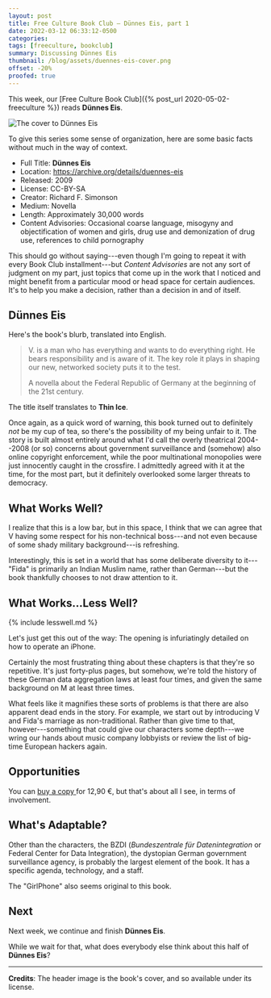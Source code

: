 ```yaml
---
layout: post
title: Free Culture Book Club — Dünnes Eis, part 1
date: 2022-03-12 06:33:12-0500
categories:
tags: [freeculture, bookclub]
summary: Discussing Dünnes Eis
thumbnail: /blog/assets/duennes-eis-cover.png
offset: -20%
proofed: true
---
```


This week, our [Free Culture Book Club]({% post_url 2020-05-02-freeculture %}) reads **Dünnes Eis**.

![The cover to Dünnes Eis](/blog/assets/duennes-eis-cover.png "'A long walk off a short pier' might be a decent description of the book...")

To give this series some sense of organization, here are some basic facts without much in the way of context.

 * Full Title:  **Dünnes Eis**
 * Location:  <https://archive.org/details/duennes-eis>
 * Released:  2009
 * License:  CC-BY-SA
 * Creator:  Richard F. Simonson
 * Medium:  Novella
 * Length:  Approximately 30,000 words
 * Content Advisories:  Occasional coarse language, misogyny and objectification of women and girls, drug use and demonization of drug use, references to child pornography

This should go without saying---even though I'm going to repeat it with every Book Club installment---but *Content Advisories* are not any sort of judgment on my part, just topics that come up in the work that I noticed and might benefit from a particular mood or head space for certain audiences.  It's to help you make a decision, rather than a decision in and of itself.

## Dünnes Eis

Here's the book's blurb, translated into English.

 > V. is a man who has everything and wants to do everything right. He bears responsibility and is aware of it. The key role it plays in shaping our new, networked society puts it to the test.
 >
 > A novella about the Federal Republic of Germany at the beginning of the 21st century.

The title itself translates to **Thin Ice**.

Once again, as a quick word of warning, this book turned out to definitely *not* be my cup of tea, so there's the possibility of my being unfair to it.  The story is built almost entirely around what I'd call the overly theatrical 2004--2008 (or so) concerns about government surveillance and (somehow) also online copyright enforcement, while the poor multinational monopolies were just innocently caught in the crossfire.  I admittedly agreed with it at the time, for the most part, but it definitely overlooked some larger threats to democracy.

## What Works Well?

I realize that this is a low bar, but in this space, I think that we can agree that V having some respect for his non-technical boss---and not even because of some shady military background---is refreshing.

Interestingly, this is set in a world that has some deliberate diversity to it---"Fida" is primarily an Indian Muslim name, rather than German---but the book thankfully chooses to not draw attention to it.

## What Works...Less Well?

{% include lesswell.md %}

Let's just get this out of the way:  The opening is infuriatingly detailed on how to operate an iPhone.

Certainly the most frustrating thing about these chapters is that they're so repetitive.  It's just forty-plus pages, but somehow, we're told the history of these German data aggregation laws at least four times, and given the same background on M at least three times.

What feels like it magnifies these sorts of problems is that there are also apparent dead ends in the story.  For example, we start out by introducing V and Fida's marriage as non-traditional.  Rather than give time to that, however---something that could give our characters some depth---we wring our hands about music company lobbyists or review the list of big-time European hackers again.

## Opportunities

You can [buy a copy <i class="fas fa-copyright"></i>](https://www.versand-as.de/Buecher/Duennes-Eis.html) for 12,90 €, but that's about all I see, in terms of involvement.

## What's Adaptable?

Other than the characters, the BZDI (*Bundeszentrale für Datenintegration* or Federal Center for Data Integration), the dystopian German government surveillance agency, is probably the largest element of the book.  It has a specific agenda, technology, and a staff.

The "GirlPhone" also seems original to this book.

## Next

Next week, we continue and finish **Dünnes Eis**.

While we wait for that, what does everybody else think about this half of **Dünnes Eis**?

* * *

**Credits**:  The header image is the book's cover, and so available under its license.
